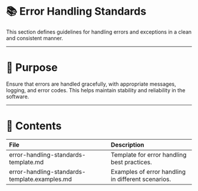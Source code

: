 # 📚 Error Handling Standards

This section defines guidelines for handling errors and exceptions in a clean and consistent manner.

---

# 🎯 Purpose

Ensure that errors are handled gracefully, with appropriate messages, logging, and error codes. This helps maintain stability and reliability in the software.

---

# 📂 Contents

| File | Description |
|:-----|:------------|
| error-handling-standards-template.md | Template for error handling best practices. |
| error-handling-standards-template.examples.md | Examples of error handling in different scenarios. |
